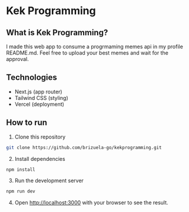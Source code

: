 # Kek Programming

## What is Kek Programming?

I made this web app to consume a progrmaming memes api in my profile README.md. Feel free to upload your best memes and wait for the approval.

## Technologies

- Next.js (app router)
- Tailwind CSS (styling)
- Vercel (deployment)

## How to run

1. Clone this repository

```bash
git clone https://github.com/brizuela-go/kekprogramming.git
```

2. Install dependencies

```bash
npm install
```

3. Run the development server

```bash
npm run dev
```

4. Open [http://localhost:3000](http://localhost:3000) with your browser to see the result.

